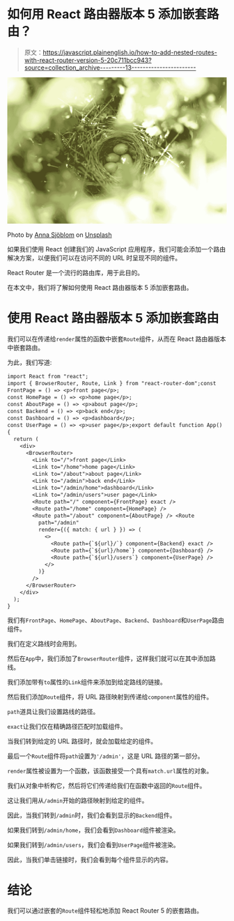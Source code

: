 # 如何用 React 路由器版本 5 添加嵌套路由？

> 原文：<https://javascript.plainenglish.io/how-to-add-nested-routes-with-react-router-version-5-20c711bcc943?source=collection_archive---------13----------------------->

![](img/6635d021336d51134822361aff74398f.png)

Photo by [Anna Sjöblom](https://unsplash.com/@sjobloma?utm_source=medium&utm_medium=referral) on [Unsplash](https://unsplash.com?utm_source=medium&utm_medium=referral)

如果我们使用 React 创建我们的 JavaScript 应用程序，我们可能会添加一个路由解决方案，以便我们可以在访问不同的 URL 时呈现不同的组件。

React Router 是一个流行的路由库，用于此目的。

在本文中，我们将了解如何使用 React 路由器版本 5 添加嵌套路由。

# 使用 React 路由器版本 5 添加嵌套路由

我们可以在传递给`render`属性的函数中嵌套`Route`组件，从而在 React 路由器版本中嵌套路由。

为此，我们写道:

```
import React from "react";
import { BrowserRouter, Route, Link } from "react-router-dom";const FrontPage = () => <p>front page</p>;
const HomePage = () => <p>home page</p>;
const AboutPage = () => <p>about page</p>;
const Backend = () => <p>back end</p>;
const Dashboard = () => <p>dashboard</p>;
const UserPage = () => <p>user page</p>;export default function App() {
  return (
    <div>
      <BrowserRouter>
        <Link to="/">front page</Link>
        <Link to="/home">home page</Link>
        <Link to="/about">about page</Link>
        <Link to="/admin">back end</Link>
        <Link to="/admin/home">dashboard</Link>
        <Link to="/admin/users">user page</Link>
        <Route path="/" component={FrontPage} exact />
        <Route path="/home" component={HomePage} />
        <Route path="/about" component={AboutPage} /> <Route
          path="/admin"
          render={({ match: { url } }) => (
            <>
              <Route path={`${url}/`} component={Backend} exact />
              <Route path={`${url}/home`} component={Dashboard} />
              <Route path={`${url}/users`} component={UserPage} />
            </>
          )}
        />
      </BrowserRouter>
    </div>
  );
}
```

我们有`FrontPage`、`HomePage`、`AboutPage`、`Backend`、`Dashboard`和`UserPage`路由组件。

我们在定义路线时会用到。

然后在`App`中，我们添加了`BrowserRouter`组件，这样我们就可以在其中添加路线。

我们添加带有`to`属性的`Link`组件来添加到给定路线的链接。

然后我们添加`Route`组件，将 URL 路径映射到传递给`component`属性的组件。

`path`道具让我们设置路线的路径。

`exact`让我们仅在精确路径匹配时加载组件。

当我们转到给定的 URL 路径时，就会加载给定的组件。

最后一个`Route`组件将`path`设置为`'/admin'`，这是 URL 路径的第一部分。

`render`属性被设置为一个函数，该函数接受一个具有`match.url`属性的对象。

我们从对象中析构它，然后将它们传递给我们在函数中返回的`Route`组件。

这让我们用从`/admin`开始的路径映射到给定的组件。

因此，当我们转到`/admin`时，我们会看到显示的`Backend`组件。

如果我们转到`/admin/home`，我们会看到`Dashboard`组件被渲染。

如果我们转到`/admin/users`，我们会看到`UserPage`组件被渲染。

因此，当我们单击链接时，我们会看到每个组件显示的内容。

# 结论

我们可以通过嵌套的`Route`组件轻松地添加 React Router 5 的嵌套路由。
